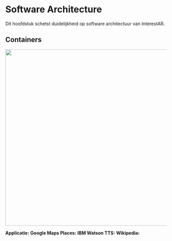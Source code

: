 # Software Architecture
Dit hoofdstuk schetst duidelijkheid op software architectuur van InterestAR.

## Containers
<img src="./Media/ContainerDiagram.png" width="550px">

**Applicatie:** 
**Google Maps Places:** 
**IBM Watson TTS:**
**Wikipedia:** 
